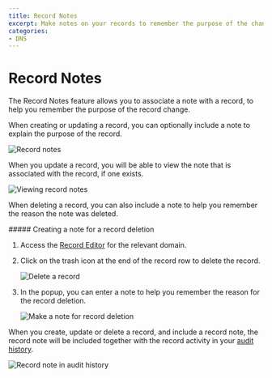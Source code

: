 ```yaml
---
title: Record Notes
excerpt: Make notes on your records to remember the purpose of the change.
categories:
- DNS
---
```


# Record Notes

The Record Notes feature allows you to associate a note with a record, to help you remember the purpose of the record change.

When creating or updating a record, you can optionally include a note to explain the purpose of the record.

![Record notes](/files/record-notes.png)

When you update a record, you will be able to view the note that is associated with the record, if one exists.

![Viewing record notes](/files/record-notes-edit.png)

When deleting a record, you can also include a note to help you remember the reason the note was deleted.

<div class="section-steps" markdown="1">
##### Creating a note for a record deletion

1.  Access the [Record Editor](/articles/record-editor) for the relevant domain.

1.  Click on the trash icon at the end of the record row to delete the record.

    ![Delete a record](/files/record-notes-delete.png)

1.  In the popup, you can enter a note to help you remember the reason for the record deletion.

    ![Make a note for record deletion](/files/record-notes-deletion-note.png)

When you create, update or delete a record, and include a record note, the record note will be included together with the record activity in your [audit history](/activity-tracking).

![Record note in audit history](/files/record-notes-activities.png)

